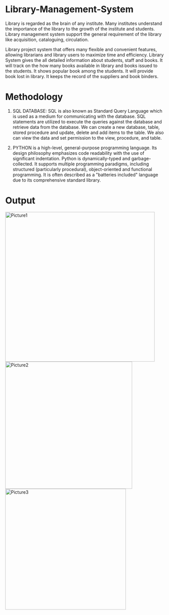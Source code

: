# Library-Management-System
Library is regarded as the brain of any institute. Many institutes understand the importance of the library to the growth of the institute and students. Library management system support the general requirement of the library like acquisition, cataloguing, circulation.

Library project system that offers many flexible and convenient features, allowing librarians and library users to maximize time and efficiency. Library System gives the all detailed information about students, staff and books. It will track on the how many books available in library and books issued to the students. It shows popular book among the students. It will provide book lost in library. It keeps the record of the suppliers and book binders. 

# Methodology
1.	SQL DATABASE: SQL is also known as Standard Query Language which is used as a medium for communicating with the database. SQL statements are utilized to execute the queries against the database and retrieve data from the database. We can create a new database, table, stored procedure and update, delete and add items to the table. We also can view the data and set permission to the view, procedure, and table.

2.	PYTHON is a high-level, general-purpose programming language. Its design philosophy emphasizes code readability with the use of significant indentation. Python is dynamically-typed and garbage-collected. It supports multiple programming paradigms, including structured (particularly procedural), object-oriented and functional programming. It is often described as a "batteries included" language due to its comprehensive standard library. 

# Output
<img width="472" alt="Picture1" src="https://github.com/meghadua2603/Library-Management-System/assets/123231579/adc36657-1631-40e8-a3e1-fe3d69853547">


<img width="401" alt="Picture2" src="https://github.com/meghadua2603/Library-Management-System/assets/123231579/886efb6b-6f8c-4245-83c7-ac1173225b2d">


<img width="381" alt="Picture3" src="https://github.com/meghadua2603/Library-Management-System/assets/123231579/8ed3ef36-1266-4732-81f2-7334bc025008">

